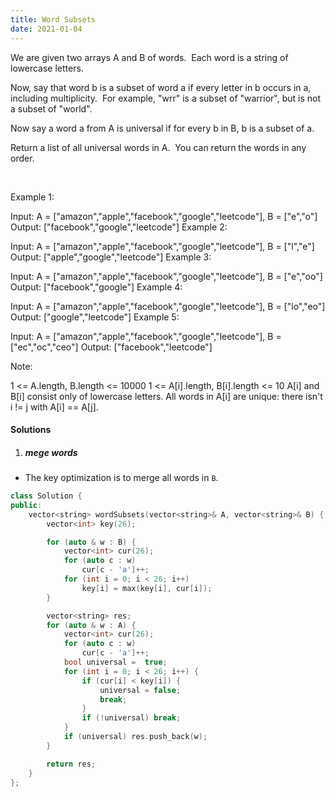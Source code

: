 ```yaml
---
title: Word Subsets
date: 2021-01-04
---
```

We are given two arrays A and B of words.  Each word is a string of lowercase letters.

Now, say that word b is a subset of word a if every letter in b occurs in a, including multiplicity.  For example, "wrr" is a subset of "warrior", but is not a subset of "world".

Now say a word a from A is universal if for every b in B, b is a subset of a. 

Return a list of all universal words in A.  You can return the words in any order.

 

Example 1:

Input: A = ["amazon","apple","facebook","google","leetcode"], B = ["e","o"]
Output: ["facebook","google","leetcode"]
Example 2:

Input: A = ["amazon","apple","facebook","google","leetcode"], B = ["l","e"]
Output: ["apple","google","leetcode"]
Example 3:

Input: A = ["amazon","apple","facebook","google","leetcode"], B = ["e","oo"]
Output: ["facebook","google"]
Example 4:

Input: A = ["amazon","apple","facebook","google","leetcode"], B = ["lo","eo"]
Output: ["google","leetcode"]
Example 5:

Input: A = ["amazon","apple","facebook","google","leetcode"], B = ["ec","oc","ceo"]
Output: ["facebook","leetcode"]
 

Note:

1 <= A.length, B.length <= 10000
1 <= A[i].length, B[i].length <= 10
A[i] and B[i] consist only of lowercase letters.
All words in A[i] are unique: there isn't i != j with A[i] == A[j].

#### Solutions

1. ##### mege words

- The key optimization is to merge all words in `B`.

```cpp
class Solution {
public:
    vector<string> wordSubsets(vector<string>& A, vector<string>& B) {
        vector<int> key(26);

        for (auto & w : B) {
            vector<int> cur(26);
            for (auto c : w)
                cur[c - 'a']++;
            for (int i = 0; i < 26; i++)
                key[i] = max(key[i], cur[i]);
        }

        vector<string> res;
        for (auto & w : A) {
            vector<int> cur(26);
            for (auto c : w)
                cur[c - 'a']++;
            bool universal =  true;
            for (int i = 0; i < 26; i++) {
                if (cur[i] < key[i]) {
                    universal = false;
                    break;
                }
                if (!universal) break;
            }
            if (universal) res.push_back(w);
        }

        return res;
    }
};
```